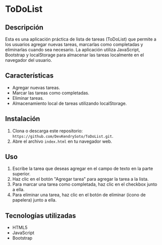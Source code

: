 # ToDoList

## Descripción
Esta es una aplicación práctica de lista de tareas (ToDoList) que permite a los usuarios agregar nuevas tareas, marcarlas como completadas y eliminarlas cuando sea necesario. La aplicación utiliza JavaScript, Bootstrap y localStorage para almacenar las tareas localmente en el navegador del usuario.

## Características
- Agregar nuevas tareas.
- Marcar las tareas como completadas.
- Eliminar tareas.
- Almacenamiento local de tareas utilizando localStorage.

## Instalación
1. Clona o descarga este repositorio: `https://github.com/DevKendrySoto/ToDoList.git`.
2. Abre el archivo `index.html` en tu navegador web.

## Uso
1. Escribe la tarea que deseas agregar en el campo de texto en la parte superior.
2. Haz clic en el botón "Agregar tarea" para agregar la tarea a la lista.
3. Para marcar una tarea como completada, haz clic en el checkbox junto a ella.
4. Para eliminar una tarea, haz clic en el botón de eliminar (ícono de papelera) junto a ella.

## Tecnologías utilizadas
- HTML5
- JavaScript
- Bootstrap

